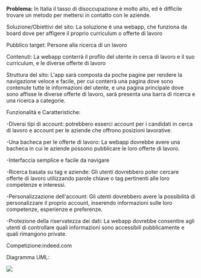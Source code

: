 <b>Problema:</b>
In Italia il tasso di disoccupazione è molto alto, ed è difficile trovare un metodo per mettersi in contatto con le aziende.

Soluzione/Obiettivi del sito:
La soluzione è una webapp, che funziona da board dove per affigere il proprio curriculum o offerte di lavoro

Pubblico target:
Persone alla ricerca di un lavoro

Contenuti:
La webapp conterrà il profilo del utente in cerca di lavoro e il suo curriculum, e le diverse offerte di lavoro

Struttura del sito:
L'app sarà composta da poche pagine per rendere la navigazione veloce e facile, per cui conterrà una pagina dove sono contenute tutte le informazioni del utente, e una pagina principale dove sono affisse le diverse offerte di lavoro,
sarà presenta una barra di ricerca e una ricerca a categorie.

Funzionalità e Caratteristiche:

-Diversi tipi di account: potrebbero esserci account per i candidati in cerca di lavoro e account per le aziende che offrono posizioni lavorative.

-Una bacheca per le offerte di lavoro: La webapp dovrebbe avere una bacheca in cui le aziende possono pubblicare le loro offerte di lavoro. 

-Interfaccia semplice e facile da navigare

-Ricerca basata su tag e aziende: Gli utenti dovrebbero poter cercare offerte di lavoro utilizzando parole chiave o tag pertinenti alle loro competenze e interessi. 

-Personalizzazione dell'account: Gli utenti dovrebbero avere la possibilità di personalizzare il proprio account, inserendo informazioni sulle loro competenze, esperienze e preferenze. 

-Protezione della riservatezza dei dati: La webapp dovrebbe consentire agli utenti di controllare quali informazioni sono accessibili pubblicamente e quali rimangono private.

Competizione:indeed.com

Diagramma UML:

<img src="http://yuml.me/diagram/scruffy/usecase/[Utente]-(registrazione), [Utente]-(login), [Utente]-(modificare le proprie informazioni), (modificare le proprie informazioni)>(login), [Utente]-(navigare la bacheca), (navigare la bacheca) >(login), (login)<(log out), (registrazione)<(login), [organizzazione]-(registrazione), [organizzazione]-(aggiungere nuove offerte di lavoro), (aggiungere nuove offerte di lavoro)>(login), [organizzazione]-(cancellare le offerte di lavoro), (cancellare le offerte di lavoro)<(note: devono essere state pubblicate da quel account), (cancellare le offerte di lavoro)>(login), [amministratore]-(login), [amministratore]-(cancellare utenti), (cancellare utenti)>(login), [amministratore]-(cancellare post), (cancellare post)>login, [amministratore]-(modificare post), [amministratore]-(modificare utenti), [organizzazione]-(modificare post), (modificare post)>(login), (modificare utenti)>(login)">
